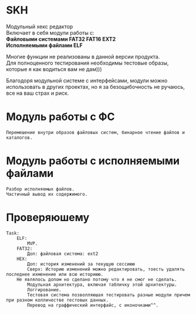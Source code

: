 # SKH

Модульный хекс редактор\
Включает в себя модули работы с:\
    **Файловыми системами FAT32 FAT16 EXT2**\
    **Исполняемыми файлами ELF** 
    
 Многие функции не реализованы в данной версии продукта.\
 Для полноценного тестирования необходимы тестовые образы, которые я как водиться вам не дам)))
 
 Благодоря модульной системе с интерфейсами, модули можно использовать в других проектах, но я за безощибочность не ручаюсь, все на ваш страх и риск.
 
 
 # Модуль работы с ФС
    Перемешение внутри образов файловых систем, бинарное чтение файлов и каталогов.
    
 # Модуль работы с исполняемыми файлами
    Разбор исполняемых файлов.
    Частичный вывод их содержимого.
    
    
 # Проверяюшему
    Task:
        ELF:
            MVP.
        FAT32:
            Доп: файловая система: ext2 
        HEX:
            Доп: история изменений за текущую сессиюю
            Сверх: Историю изменений можно редактировать, тоесть удалять последнее ихменение или всю историюю.
        Не являлось допом но сделано потому что я не смог не сделать.
            Модульная архитектура, включая табличку этой архитектуры.
            Логгирование.
            Тестовая система позволляюшая тестировать разные модули причем при разном колличестве тестовых данных.
            Перевод на граффический интерфайс, с иконочками^^.